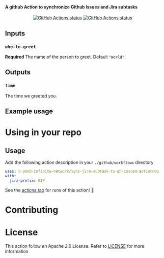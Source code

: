 #### A github Action to synchronize Github Issues and Jira subtasks


<p align="center">
  <a href="https://github.com/actions/javascript-action/workflows/test-local"><img alt="GitHub Actions status" src="https://github.com/actions/javascript-action/workflows/test-issuetrigger/badge.svg"></a>
  <a href="https://github.com/actions/javascript-action/workflows/test-issuetrigger"><img alt="GitHub Actions status" src="https://github.com/actions/javascript-action/workflows/test-issuetrigger/badge.svg"></a>
</p>

## Inputs

### `who-to-greet`

**Required** The name of the person to greet. Default `"World"`.

## Outputs

### `time`

The time we greeted you.

## Example usage

# Using in your repo
## Usage

Add the following action description in your `./github/workflows` directory

```yaml
uses: b-yond-infinite-network/sync-jira-subtask-to-gh-issues-action@v1
with:
  jira-prefix: BIP
```

See the [actions tab](https://github.com/actions/javascript-action/actions) for runs of this action! :rocket:

# Contributing

# License
This action follow an Apache 2.0 License.
Refer to [LICENSE](LICENSE) for more information